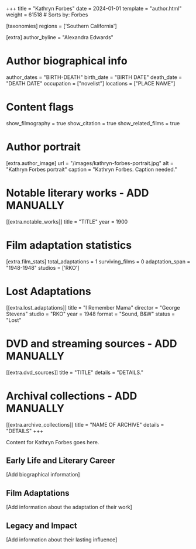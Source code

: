 +++
title = "Kathryn Forbes"
date = 2024-01-01
template = "author.html"
weight = 61518  # Sorts by: Forbes

[taxonomies]
regions = ['Southern California']

[extra]
author_byline = "Alexandra Edwards"

# Author biographical info
author_dates = "BIRTH-DEATH"
birth_date = "BIRTH DATE"
death_date = "DEATH DATE"
occupation = ["novelist"]
locations = ["PLACE NAME"]

# Content flags
show_filmography = true
show_citation = true
show_related_films = true

# Author portrait
[extra.author_image]
url = "/images/kathryn-forbes-portrait.jpg"
alt = "Kathryn Forbes portrait"
caption = "Kathryn Forbes. Caption needed."

# Notable literary works - ADD MANUALLY
[[extra.notable_works]]
title = "TITLE"
year = 1900

# Film adaptation statistics
[extra.film_stats]
total_adaptations = 1
surviving_films = 0
adaptation_span = "1948-1948"
studios = ['RKO']
# Lost Adaptations
[[extra.lost_adaptations]]
title = "I Remember Mama"
director = "George Stevens"
studio = "RKO"
year = 1948
format = "Sound, B&W"
status = "Lost"


# DVD and streaming sources - ADD MANUALLY
[[extra.dvd_sources]]
title = "TITLE"
details = "DETAILS."

# Archival collections - ADD MANUALLY
[[extra.archive_collections]]
title = "NAME OF ARCHIVE"
details = "DETAILS"
+++

Content for Kathryn Forbes goes here. 

## Early Life and Literary Career

[Add biographical information]

## Film Adaptations

[Add information about the adaptation of their work]

## Legacy and Impact

[Add information about their lasting influence]
